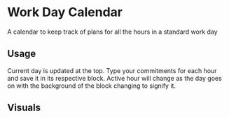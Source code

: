 # Work Day Calendar

A calendar to keep track of plans for all the hours in a standard work day

## Usage

Current day is updated at the top. Type your commitments for each hour and save it in its respective block.
Active hour will change as the day goes on with the background of the block changing to signify it.

## Visuals

